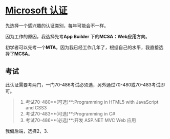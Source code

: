 # [Microsoft 认证](https://www.microsoft.com/zh-cn/learning/certification-overview.aspx)

先选择一个感兴趣的认证类别，每年可能会不一样。

因为工作的原因，我选择先考**App Builder** 下的**MCSA：Web应用**方向。

初学者可以先考一个**MTA**。因为我已经工作几年了，根据自己的水平，我直接选择了**MCSA**。



## 考试

此认证需要考两门，一门70-486考试必须选，另外通过70-480或70-483考试即可。

> 1. 考试70-480**(可选)**:Programming in HTML5 with JavaScript and CSS3
> 2. 考试70-483**(可选)**:Programming in C#
> 3. 考试70-486**(必选)**:开发 ASP.NET MVC Web 应用
>

我偏后端，选择2，3.


